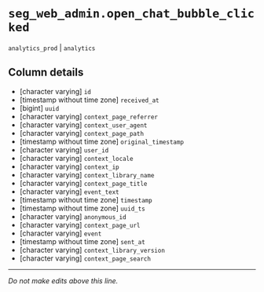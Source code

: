# `seg_web_admin.open_chat_bubble_clicked`
`analytics_prod` | `analytics`

## Column details
* [character varying] `id`
* [timestamp without time zone] `received_at`
* [bigint]    `uuid`
* [character varying] `context_page_referrer`
* [character varying] `context_user_agent`
* [character varying] `context_page_path`
* [timestamp without time zone] `original_timestamp`
* [character varying] `user_id`
* [character varying] `context_locale`
* [character varying] `context_ip`
* [character varying] `context_library_name`
* [character varying] `context_page_title`
* [character varying] `event_text`
* [timestamp without time zone] `timestamp`
* [timestamp without time zone] `uuid_ts`
* [character varying] `anonymous_id`
* [character varying] `context_page_url`
* [character varying] `event`
* [timestamp without time zone] `sent_at`
* [character varying] `context_library_version`
* [character varying] `context_page_search`

-------------------------------------------------------------------------------
*Do not make edits above this line.*
